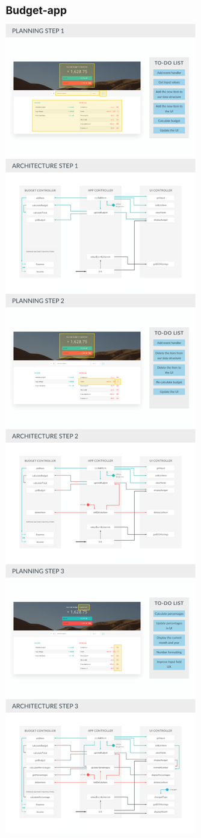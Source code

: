 # Budget-app
![alt text](https://raw.githubusercontent.com/romanserk/Budget-app/master/budget%20planning/budgety-planning%20(1).png)
![alt text](https://raw.githubusercontent.com/romanserk/Budget-app/master/budget%20planning/budgety-planning%20(2).png)
![alt text](https://raw.githubusercontent.com/romanserk/Budget-app/master/budget%20planning/budgety-planning%20(3).png)
![alt text](https://raw.githubusercontent.com/romanserk/Budget-app/master/budget%20planning/budgety-planning%20(4).png)
![alt text](https://raw.githubusercontent.com/romanserk/Budget-app/master/budget%20planning/budgety-planning%20(5).png)
![alt text](https://raw.githubusercontent.com/romanserk/Budget-app/master/budget%20planning/budgety-planning%20(6).png)
